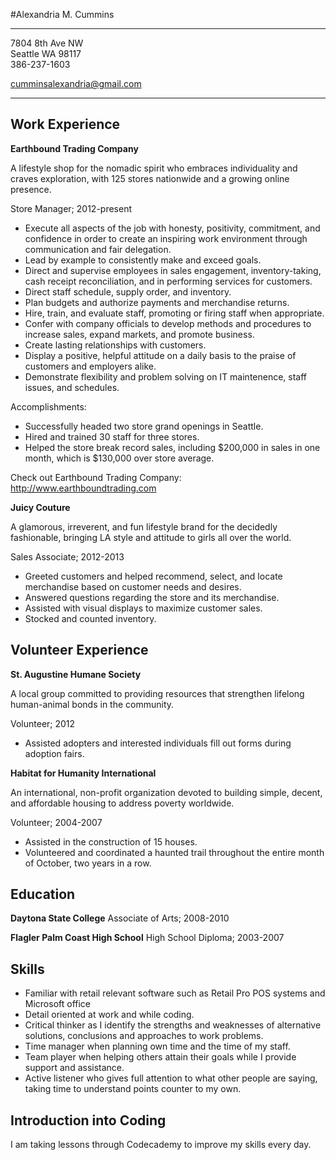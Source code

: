 #Alexandria M. Cummins 

-------------------     ----------------------------
7804 8th Ave NW          
Seattle WA 98117                    
386-237-1603

cumminsalexandria@gmail.com
-------------------     ----------------------------

Work Experience 
---------
**Earthbound Trading Company**

A lifestyle shop for the nomadic spirit who embraces individuality and craves exploration, with 125 stores nationwide and a growing online presence. 

  Store Manager; 
  2012-present 

* Execute all aspects of the job with honesty, positivity, commitment, and confidence in order to create an inspiring work environment through communication and fair delegation.
* Lead by example to consistently make and exceed goals.
* Direct and supervise employees in sales engagement, inventory-taking, cash receipt reconciliation, and in performing services for customers.
* Direct staff schedule, supply order, and inventory.
* Plan budgets and authorize payments and merchandise returns.
* Hire, train, and evaluate staff, promoting or firing staff when appropriate.
* Confer with company officials to develop methods and procedures to increase sales, expand markets, and promote business.
* Create lasting relationships with customers.
* Display a positive, helpful attitude on a daily basis to the praise of customers and employers alike.
* Demonstrate flexibility and problem solving on IT maintenence, staff issues, and schedules.

Accomplishments: 
* Successfully headed two store grand openings in Seattle.
* Hired and trained 30 staff for three stores.
* Helped the store break record sales, including $200,000 in sales in one month, which is $130,000 over store average.

Check out Earthbound Trading Company:
<http://www.earthboundtrading.com>

**Juicy Couture**

A glamorous, irreverent, and fun lifestyle brand for the decidedly fashionable, bringing LA style and attitude to girls all over the world.
  
  Sales Associate; 
  2012-2013

* Greeted customers and helped recommend, select, and locate merchandise based on customer needs and desires.
* Answered questions regarding the store and its merchandise.
* Assisted with visual displays to maximize customer sales.
* Stocked and counted inventory.  


Volunteer Experience
---------------------
**St. Augustine Humane Society**

A local group committed to providing resources that strengthen lifelong human-animal bonds in the community.

Volunteer; 2012

* Assisted adopters and interested individuals fill out forms during adoption fairs.

**Habitat for Humanity International**

An international, non-profit organization devoted to building simple, decent, and affordable housing to address poverty worldwide.

Volunteer; 2004-2007

* Assisted in the construction of 15 houses.
* Volunteered and coordinated a haunted trail throughout the entire month of October, two years in a row.

Education
---------

**Daytona State College** Associate of Arts; 2008-2010

**Flagler Palm Coast High School** High School Diploma; 2003-2007

Skills 
----------------------------------------

  * Familiar with retail relevant software such as Retail Pro POS systems and Microsoft office 
  * Detail oriented at work and while coding. 
  * Critical thinker as I identify the strengths and weaknesses of alternative solutions, conclusions and approaches to work problems.
  * Time manager when planning own time and the time of my staff.
  * Team player when helping others attain their goals while I provide support and assistance.
  * Active listener who gives full attention to what other people are saying, taking time to understand points counter to my own.
  
Introduction into Coding
--------------------------------------
I am taking lessons through Codecademy to improve my skills every day.
